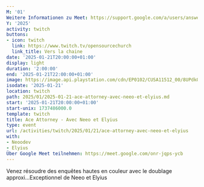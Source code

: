 ```yaml
---
M: '01'
Weitere Informationen zu Meet: https://support.google.com/a/users/answer/9282720
Y: '2025'
activity: twitch
buttons:
- icon: twitch
  link: https://www.twitch.tv/opensourcechurch
  link_title: Vers la chaine
date: '2025-01-21T20:00:00+01:00'
display: light
duration: '2:00:00'
end: '2025-01-21T22:00:00+01:00'
image: https://image.api.playstation.com/cdn/EP0102/CUSA11512_00/8UPdkQSnqbMmDn0PPUliLNzJCKdUzy7h.png
isodate: '2025-01-21'
location: twitch
path: 2025/01/2025-01-21-ace-attorney-avec-neeo-et-elyius.md
start: '2025-01-21T20:00:00+01:00'
start-unix: 1737486000.0
template: twitch
title: Ace Attorney - Avec Neeo et Elyius
type: event
url: /activities/twitch/2025/01/21/ace-attorney-avec-neeo-et-elyius
with:
- Neoodev
- Elyius
Über Google Meet teilnehmen: https://meet.google.com/onr-jqps-ycb
---
```

Venez résoudre des enquêtes hautes en couleur avec le doublage approxi...Exceptionnel de Neeo et Elyius
